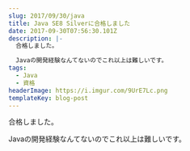 ```yaml
---
slug: 2017/09/30/java
title: Java SE8 Silverに合格しました
date: 2017-09-30T07:56:30.101Z
description: |-
  合格しました。

  Javaの開発経験なんてないのでこれ以上は難しいです。
tags:
  - Java
  - 資格
headerImage: https://i.imgur.com/9UrE7Lc.png
templateKey: blog-post
---
```

合格しました。

Javaの開発経験なんてないのでこれ以上は難しいです。